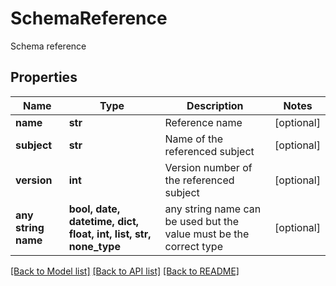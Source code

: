 # SchemaReference

Schema reference

## Properties
Name | Type | Description | Notes
------------ | ------------- | ------------- | -------------
**name** | **str** | Reference name | [optional] 
**subject** | **str** | Name of the referenced subject | [optional] 
**version** | **int** | Version number of the referenced subject | [optional] 
**any string name** | **bool, date, datetime, dict, float, int, list, str, none_type** | any string name can be used but the value must be the correct type | [optional]

[[Back to Model list]](../README.md#documentation-for-models) [[Back to API list]](../README.md#documentation-for-api-endpoints) [[Back to README]](../README.md)


